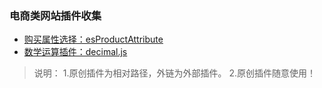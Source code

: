 ### 电商类网站插件收集

 - [购买属性选择：esProductAttribute][1]
 - [数学运算插件：decimal.js][2]
 
  
  

> 说明：
>   1.原创插件为相对路径，外链为外部插件。
>   2.原创插件随意使用！


  [1]: product_attribute/
  [2]: https://github.com/MikeMcl/decimal.js